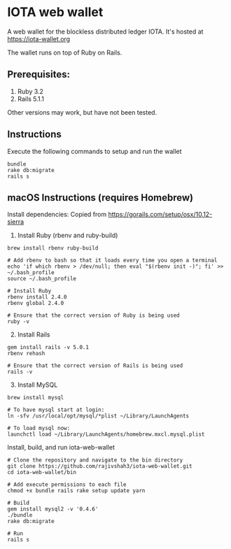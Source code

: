 # IOTA web wallet

A web wallet for the blockless distributed ledger IOTA. It's hosted at https://iota-wallet.org

The wallet runs on top of Ruby on Rails.

## Prerequisites:
1) Ruby 3.2
2) Rails 5.1.1

Other versions may work, but have not been tested.

## Instructions
Execute the following commands to setup and run the wallet
```
bundle
rake db:migrate 
rails s

```

## macOS Instructions (requires Homebrew)
Install dependencies:
Copied from https://gorails.com/setup/osx/10.12-sierra
1) Install Ruby (rbenv and ruby-build)
```
brew install rbenv ruby-build

# Add rbenv to bash so that it loads every time you open a terminal
echo 'if which rbenv > /dev/null; then eval "$(rbenv init -)"; fi' >> ~/.bash_profile
source ~/.bash_profile

# Install Ruby
rbenv install 2.4.0
rbenv global 2.4.0

# Ensure that the correct version of Ruby is being used
ruby -v
```

2) Install Rails
```
gem install rails -v 5.0.1
rbenv rehash

# Ensure that the correct version of Rails is being used
rails -v
```

3) Install MySQL
```
brew install mysql

# To have mysql start at login:
ln -sfv /usr/local/opt/mysql/*plist ~/Library/LaunchAgents

# To load mysql now:
launchctl load ~/Library/LaunchAgents/homebrew.mxcl.mysql.plist
```

Install, build, and run iota-web-wallet
```
# Clone the repository and navigate to the bin directory
git clone https://github.com/rajivshah3/iota-web-wallet.git
cd iota-web-wallet/bin

# Add execute permissions to each file
chmod +x bundle rails rake setup update yarn

# Build
gem install mysql2 -v '0.4.6'
./bundle
rake db:migrate

# Run
rails s
```




